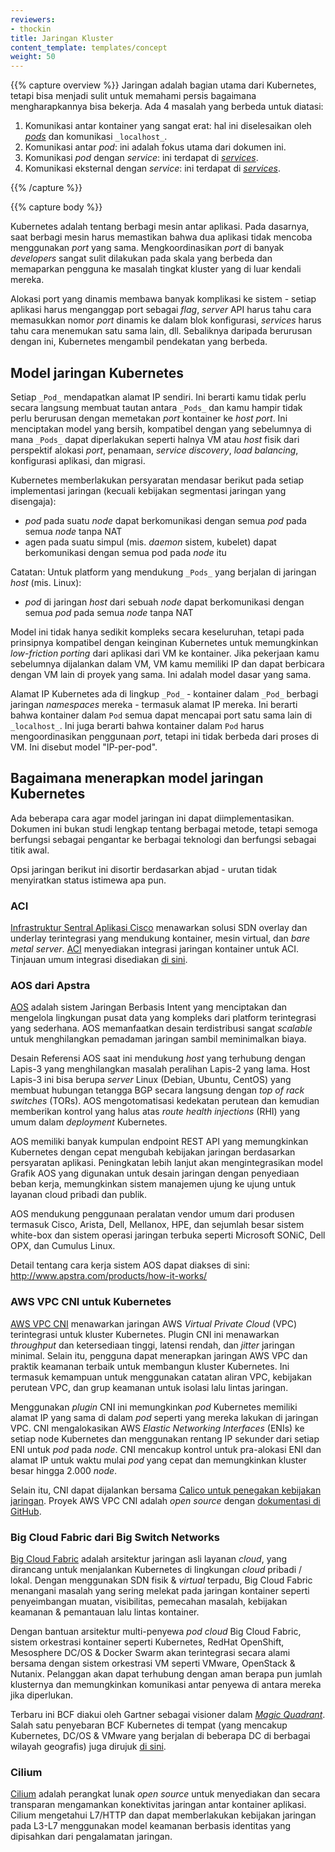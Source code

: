 ```yaml
---
reviewers:
- thockin
title: Jaringan Kluster
content_template: templates/concept
weight: 50
---
```


{{% capture overview %}}
Jaringan adalah bagian utama dari Kubernetes, tetapi bisa menjadi sulit
untuk memahami persis bagaimana mengharapkannya bisa bekerja.
Ada 4 masalah yang berbeda untuk diatasi:

1. Komunikasi antar kontainer yang sangat erat: hal ini diselesaikan oleh
   [_pods_](/docs/concepts/workloads/pods/pod/) dan komunikasi `_localhost_`.
2. Komunikasi antar _pod_: ini adalah fokus utama dari dokumen ini.
3. Komunikasi _pod_ dengan _service_: ini terdapat di [_services_](/docs/concepts/services-networking/service/).
4. Komunikasi eksternal dengan _service_: ini terdapat di [_services_](/docs/concepts/services-networking/service/).

{{% /capture %}}


{{% capture body %}}

Kubernetes adalah tentang berbagi mesin antar aplikasi. Pada dasarnya,
saat berbagi mesin harus memastikan bahwa dua aplikasi tidak mencoba menggunakan
_port_ yang sama. Mengkoordinasikan _port_ di banyak _developers_ sangat sulit
dilakukan pada skala yang berbeda dan memaparkan pengguna ke masalah
tingkat kluster yang di luar kendali mereka.

Alokasi port yang dinamis membawa banyak komplikasi ke sistem - setiap aplikasi
harus menganggap port sebagai _flag_, _server_ API harus tahu cara memasukkan
nomor _port_ dinamis ke dalam blok konfigurasi, _services_ harus tahu cara
menemukan satu sama lain, dll. Sebaliknya daripada berurusan dengan ini,
Kubernetes mengambil pendekatan yang berbeda.

## Model jaringan Kubernetes

Setiap `_Pod_` mendapatkan alamat IP sendiri. Ini berarti kamu tidak perlu secara langsung membuat tautan antara `_Pods_` dan kamu hampir tidak perlu berurusan dengan memetakan _port_ kontainer ke _host port_. Ini menciptakan model yang bersih, kompatibel dengan yang sebelumnya di mana `_Pods_` dapat diperlakukan seperti halnya VM atau _host_ fisik dari perspektif alokasi _port_, penamaan, _service discovery_, _load balancing_, konfigurasi aplikasi, dan migrasi.

Kubernetes memberlakukan persyaratan mendasar berikut pada setiap implementasi jaringan (kecuali kebijakan segmentasi jaringan yang disengaja):

   * _pod_ pada suatu _node_ dapat berkomunikasi dengan semua _pod_ pada semua _node_ tanpa NAT
   * agen pada suatu simpul (mis. _daemon_ sistem, kubelet) dapat berkomunikasi dengan semua pod pada _node_ itu

Catatan: Untuk platform yang mendukung `_Pods_` yang berjalan di jaringan _host_ (mis. Linux):

   * _pod_ di jaringan _host_ dari sebuah _node_ dapat berkomunikasi dengan semua _pod_ pada semua _node_ tanpa NAT

Model ini tidak hanya sedikit kompleks secara keseluruhan, tetapi pada prinsipnya kompatibel dengan keinginan Kubernetes untuk memungkinkan _low-friction porting_ dari aplikasi dari VM ke kontainer. Jika pekerjaan kamu sebelumnya dijalankan dalam VM, VM kamu memiliki IP dan dapat berbicara dengan VM lain di proyek yang sama. Ini adalah model dasar yang sama.

Alamat IP Kubernetes ada di lingkup `_Pod_` - kontainer dalam `_Pod_` berbagi jaringan _namespaces_ mereka - termasuk alamat IP mereka. Ini berarti bahwa kontainer dalam `Pod` semua dapat mencapai port satu sama lain di `_localhost_`. Ini juga berarti bahwa kontainer dalam `Pod` harus mengoordinasikan penggunaan _port_, tetapi ini tidak berbeda dari proses di VM. Ini disebut model "IP-per-pod".

## Bagaimana menerapkan model jaringan Kubernetes

Ada beberapa cara agar model jaringan ini dapat diimplementasikan. Dokumen ini bukan studi lengkap tentang berbagai metode, tetapi semoga berfungsi sebagai pengantar ke berbagai teknologi dan berfungsi sebagai titik awal.

Opsi jaringan berikut ini disortir berdasarkan abjad - urutan tidak menyiratkan status istimewa apa pun.

### ACI

[Infrastruktur Sentral Aplikasi Cisco](https://www.cisco.com/c/en/us/solutions/data-center-virtualization/application-centric-infrastructure/index.html) menawarkan solusi SDN overlay dan underlay terintegrasi yang mendukung kontainer, mesin virtual, dan _bare metal server_. [ACI](https://www.github.com/noironetworks/aci-containers) menyediakan integrasi jaringan kontainer untuk ACI. Tinjauan umum integrasi disediakan [di sini](https://www.cisco.com/c/dam/en/us/solutions/collateral/data-center-virtualization/application-centric-infrastructure/solution-overview-c22-739493.pdf).

### AOS dari Apstra

[AOS](http://www.apstra.com/products/aos/) adalah sistem Jaringan Berbasis Intent yang menciptakan dan mengelola lingkungan pusat data yang kompleks dari platform terintegrasi yang sederhana. AOS memanfaatkan desain terdistribusi sangat _scalable_ untuk menghilangkan pemadaman jaringan sambil meminimalkan biaya.

Desain Referensi AOS saat ini mendukung _host_ yang terhubung dengan Lapis-3 yang menghilangkan masalah peralihan Lapis-2 yang lama. Host Lapis-3 ini bisa berupa _server_ Linux (Debian, Ubuntu, CentOS) yang membuat hubungan tetangga BGP secara langsung dengan _top of rack switches_ (TORs). AOS mengotomatisasi kedekatan perutean dan kemudian memberikan kontrol yang halus atas _route health injections_ (RHI) yang umum dalam _deployment_ Kubernetes.

AOS memiliki banyak kumpulan endpoint REST API yang memungkinkan Kubernetes dengan cepat mengubah kebijakan jaringan berdasarkan persyaratan aplikasi. Peningkatan lebih lanjut akan mengintegrasikan model Grafik AOS yang digunakan untuk desain jaringan dengan penyediaan beban kerja, memungkinkan sistem manajemen ujung ke ujung untuk layanan cloud pribadi dan publik.

AOS mendukung penggunaan peralatan vendor umum dari produsen termasuk Cisco, Arista, Dell, Mellanox, HPE, dan sejumlah besar sistem white-box dan sistem operasi jaringan terbuka seperti Microsoft SONiC, Dell OPX, dan Cumulus Linux.

Detail tentang cara kerja sistem AOS dapat diakses di sini: http://www.apstra.com/products/how-it-works/

### AWS VPC CNI untuk Kubernetes

[AWS VPC CNI](https://github.com/aws/amazon-vpc-cni-k8s) menawarkan jaringan AWS _Virtual Private Cloud_ (VPC) terintegrasi untuk kluster Kubernetes. Plugin CNI ini menawarkan _throughput_ dan ketersediaan tinggi, latensi rendah, dan _jitter_ jaringan minimal. Selain itu, pengguna dapat menerapkan jaringan AWS VPC dan praktik keamanan terbaik untuk membangun kluster Kubernetes. Ini termasuk kemampuan untuk menggunakan catatan aliran VPC, kebijakan perutean VPC, dan grup keamanan untuk isolasi lalu lintas jaringan.

Menggunakan _plugin_ CNI ini memungkinkan _pod_ Kubernetes memiliki alamat IP yang sama di dalam _pod_ seperti yang mereka lakukan di jaringan VPC. CNI mengalokasikan AWS _Elastic Networking Interfaces_ (ENIs) ke setiap node Kubernetes dan menggunakan rentang IP sekunder dari setiap ENI untuk _pod_ pada _node_. CNI mencakup kontrol untuk pra-alokasi ENI dan alamat IP untuk waktu mulai _pod_ yang cepat dan memungkinkan kluster besar hingga 2.000 _node_.

Selain itu, CNI dapat dijalankan bersama [Calico untuk penegakan kebijakan jaringan](https://docs.aws.amazon.com/eks/latest/userguide/calico.html). Proyek AWS VPC CNI adalah _open source_ dengan [dokumentasi di GitHub](https://github.com/aws/amazon-vpc-cni-k8s).

### Big Cloud Fabric dari Big Switch Networks

[Big Cloud Fabric](https://www.bigswitch.com/container-network-automation) adalah arsitektur jaringan asli layanan _cloud_, yang dirancang untuk menjalankan Kubernetes di lingkungan _cloud_ pribadi / lokal. Dengan menggunakan SDN fisik & _virtual_ terpadu, Big Cloud Fabric menangani masalah yang sering melekat pada jaringan kontainer seperti penyeimbangan muatan, visibilitas, pemecahan masalah, kebijakan keamanan & pemantauan lalu lintas kontainer.

Dengan bantuan arsitektur multi-penyewa _pod cloud_ Big Cloud Fabric, sistem orkestrasi kontainer seperti Kubernetes, RedHat OpenShift, Mesosphere DC/OS & Docker Swarm akan terintegrasi secara alami bersama dengan sistem orkestrasi VM seperti VMware, OpenStack & Nutanix. Pelanggan akan dapat terhubung dengan aman berapa pun jumlah klusternya dan memungkinkan komunikasi antar penyewa di antara mereka jika diperlukan.

Terbaru ini BCF diakui oleh Gartner sebagai visioner dalam [_Magic Quadrant_](http://go.bigswitch.com/17GatedDocuments-MagicQuadrantforDataCenterNetworking_Reg.html). Salah satu penyebaran BCF Kubernetes di tempat (yang mencakup Kubernetes, DC/OS & VMware yang berjalan di beberapa DC di berbagai wilayah geografis) juga dirujuk [di sini](https://portworx.com/architects-corner-kubernetes-satya-komala-nio/).

### Cilium

[Cilium](https://github.com/cilium/cilium) adalah perangkat lunak _open source_ untuk menyediakan dan secara transparan mengamankan konektivitas jaringan antar kontainer aplikasi. Cilium mengetahui L7/HTTP dan dapat memberlakukan kebijakan jaringan pada L3-L7 menggunakan model keamanan berbasis identitas yang dipisahkan dari pengalamatan jaringan.
